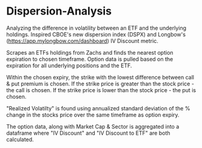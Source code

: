 # Dispersion-Analysis
Analyzing the difference in volatility between an ETF and the underlying holdings.
Inspired CBOE's new dispersion index (DSPX) and Longbow's (https://app.mylongbow.com/dashboard) IV Discount metric.

Scrapes an ETFs holdings from Zachs and finds the nearest option expiration to chosen timeframe.
Option data is pulled based on the expiration for all underlying positions and the ETF.

Within the chosen expiry, the strike with the lowest difference between call & put premium is chosen.
  If the strike price is greater than the stock price - the call is chosen.
  If the strike price is lower than the stock price - the put is chosen.

"Realized Volatilty" is found using annualized standard deviation of the % change in the stocks price over the same timeframe as option expiry.

The option data, along with Market Cap & Sector is aggregated into a dataframe where "IV Discount" and "IV Discount to ETF" are both calculated.
